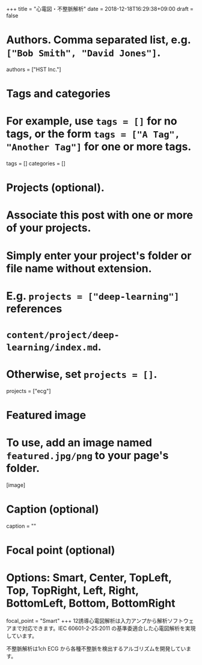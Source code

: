 +++
title = "心電図・不整脈解析"
date = 2018-12-18T16:29:38+09:00
draft = false

# Authors. Comma separated list, e.g. `["Bob Smith", "David Jones"]`.
authors = ["HST Inc."]

# Tags and categories
# For example, use `tags = []` for no tags, or the form `tags = ["A Tag", "Another Tag"]` for one or more tags.
tags = []
categories = []

# Projects (optional).
#   Associate this post with one or more of your projects.
#   Simply enter your project's folder or file name without extension.
#   E.g. `projects = ["deep-learning"]` references 
#   `content/project/deep-learning/index.md`.
#   Otherwise, set `projects = []`.
projects = ["ecg"]

# Featured image
# To use, add an image named `featured.jpg/png` to your page's folder. 
[image]
  # Caption (optional)
  caption = ""

  # Focal point (optional)
  # Options: Smart, Center, TopLeft, Top, TopRight, Left, Right, BottomLeft, Bottom, BottomRight
  focal_point = "Smart"
+++
12誘導心電図解析は入力アンプから解析ソフトウェアまで対応できます。IEC 60601-2-25:2011 の基準委適合した心電図解析を実現しています。

不整脈解析は1ch ECG から各種不整脈を検出するアルゴリズムを開発しています。
